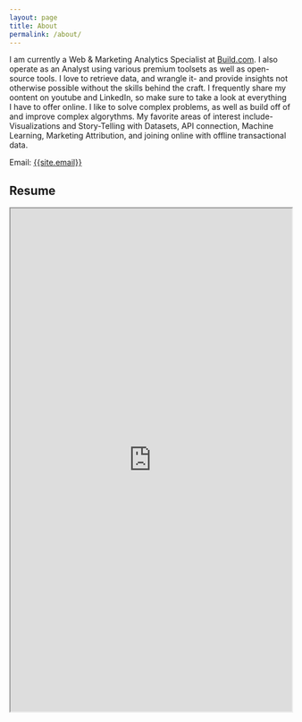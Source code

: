 ```yaml
---
layout: page
title: About
permalink: /about/
---
```

<p>
I am currently a Web & Marketing Analytics Specialist at <a href="https://www.build.com" target="_blank">Build.com</a>. I also operate as an Analyst using various premium toolsets as well as open-source tools.  I love to retrieve data, and wrangle it- and provide insights not otherwise possible without the skills behind the craft.  I frequently share my oontent on youtube and LinkedIn, so make sure to take a look at everything I have to offer online. I like to solve complex problems, as well as build off of and improve complex algorythms.  My favorite areas of interest include- Visualizations and Story-Telling with Datasets, API connection, Machine Learning, Marketing Attribution, and joining online with offline transactional data. 
</p>

Email: <a href="mailto:{{site.email}}?Subject=From Blog Site:">{{site.email}}</a>

## Resume
<iframe src="https://docs.google.com/document/d/e/2PACX-1vQ-WUhNQx0KP8ubFq4EGl_5I2B-GL2wUXswvedetmowNGb9oDC1Gzm2VJTyeEEzzoe-CpR9yf54cbKZ/pub?embedded=true" width="100%" height="900"></iframe>
